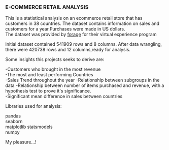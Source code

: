 ### E-COMMERCE RETAIL ANALYSIS

This is a statistical analysis on an ecommerce retail store that has customers in 38 countries. The dataset contains information on sales and customers for a year.Purchases were made in US dollars.                                                                                                                                            
The dataset was provided by [forage](https://www.theforage.com) for their virtual experience program
  

Initial dataset contained 541909 rows and 8 columns.
After data wrangling, there were 420738 rows and 12 columns,ready for analysis.


Some insights this projects seeks to derive are:

-Customers who brought in the most revenue                                                                                                                           
-The most and least performing Countries                                                                                                                          
-Sales Trend throughout the year 
-Relationship between subgroups in the data
-Relationship between number of items purchased and revenue, with a hypothesis test to prove it's significance.                                                   
-Significant mean difference in sales between countries                                                                                                             


Libraries used for analysis:

pandas  
seaborn                                                                                                                                                      
matplotlib                                                                                                                                                              statsmodels                                                                                                                      
numpy                                                                                                                                                                                   











My pleasure...!
